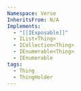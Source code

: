 ```yaml
---
Namespace: Verse
InheritsFrom: N/A
Implements:
  - "[[IExposable]]"
  - IList<Thing>
  - ICollection<Thing>
  - IEnumerable<Thing>
  - IEnumerable
tags:
  - Thing
  - ThingHolder
---
```


